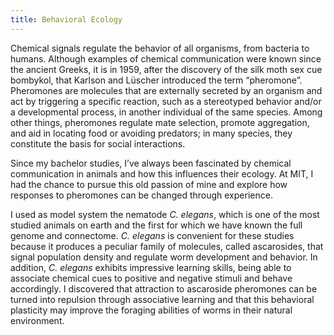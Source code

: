 ```yaml
---
title: Behavioral Ecology
---
```


Chemical signals regulate the behavior of all organisms, from bacteria to humans.
Although examples of chemical communication were known since the ancient Greeks, it is in 1959, after the discovery of the silk moth sex cue bombykol, that Karlson and Lüscher introduced the term “pheromone”. Pheromones are molecules that are externally secreted by an organism and act by triggering a specific reaction, such as a stereotyped behavior and/or a developmental process, in another individual of the same species. Among other things, pheromones regulate mate selection, promote aggregation, and aid in locating food or avoiding predators; in many species, they constitute the basis for social interactions.


Since my bachelor studies, I’ve always been fascinated by chemical communication in animals and how this influences their ecology.
At MIT, I had the chance to pursue this old passion of mine and explore how responses to pheromones can be changed through experience.


I used as model system the nematode *C. elegans*, which is one of the most studied animals on earth and the first for which we have known the full genome and connectome.
*C. elegans* is convenient for these studies because it produces a peculiar family of molecules, called ascarosides, that signal population density and regulate worm development and behavior.
In addition, *C. elegans* exhibits impressive learning skills, being able to associate chemical cues to positive and negative stimuli and behave accordingly.
I discovered that attraction to ascaroside pheromones can be turned into repulsion through associative learning and that this behavioral plasticity may improve the foraging abilities of worms in their natural environment.
